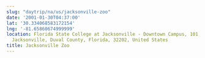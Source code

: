 ```yaml
---
slug: "daytrip/na/us/jacksonville-zoo"
date: '2001-01-30T04:37:00'
lat: '30.334068583172154'
lng: '-81.65860674999999'
location: Florida State College at Jacksonville - Downtown Campus, 101, State Street,
  Jacksonville, Duval County, Florida, 32202, United States
title: Jacksonville Zoo
---
```



